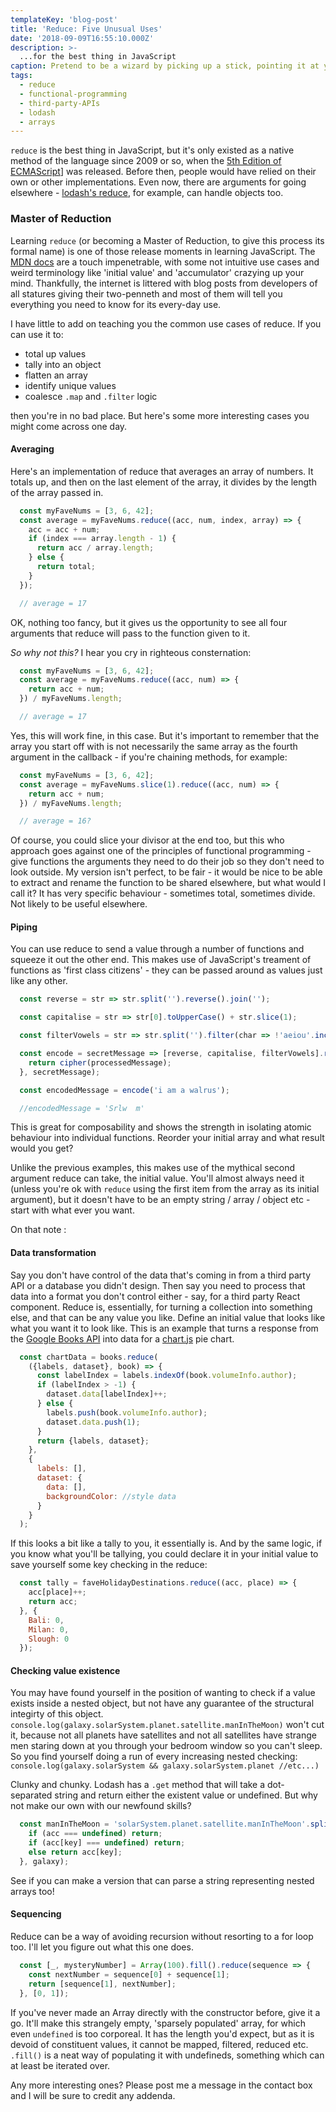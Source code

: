 ```yaml
---
templateKey: 'blog-post'
title: 'Reduce: Five Unusual Uses'
date: '2018-09-09T16:55:10.000Z'
description: >-
  ...for the best thing in JavaScript
caption: Pretend to be a wizard by picking up a stick, pointing it at your computer, and commanding 'Reduce!'
tags:
  - reduce
  - functional-programming
  - third-party-APIs
  - lodash
  - arrays
---
```


`reduce` is the best thing in JavaScript, but it's only existed as a native method of the language since 2009 or so, when the [5th Edition of ECMAScript](https://en.wikipedia.org/wiki/ECMAScript#5th_Edition)] was released. Before then, people would have relied on their own or other implementations. Even now, there are arguments for going elsewhere - [lodash's reduce](https://lodash.com/docs/4.17.10#reduce), for example, can handle objects too.

### Master of Reduction

Learning `reduce` (or becoming a Master of Reduction, to give this process its formal name) is one of those release moments in learning JavaScript. The [MDN docs](https://developer.mozilla.org/en-US/docs/Web/JavaScript/Reference/Global_Objects/Array/Reduce) are a touch impenetrable, with some not intuitive use cases and weird terminology like 'initial value' and 'accumulator' crazying up your mind. Thankfully, the internet is littered with blog posts from developers of all statures giving their two-penneth and most of them will tell you everything you need to know for its every-day use.

I have little to add on teaching you the common use cases of reduce. If you can use it to:
* total up values
* tally into an object
* flatten an array
* identify unique values
* coalesce `.map` and `.filter` logic

then you're in no bad place. But here's some more interesting cases you might come across one day.

#### Averaging

Here's an implementation of reduce that averages an array of numbers. It totals up, and then on the last element of the array, it divides by the length of the array passed in.

```js
  const myFaveNums = [3, 6, 42];
  const average = myFaveNums.reduce((acc, num, index, array) => {
    acc = acc + num;
    if (index === array.length - 1) { 
      return acc / array.length;
    } else { 
      return total;
    }
  });

  // average = 17
```

OK, nothing too fancy, but it gives us the opportunity to see all four arguments that reduce will pass to the function given to it.

_So why not this?_ I hear you cry in righteous consternation:

```js
  const myFaveNums = [3, 6, 42];
  const average = myFaveNums.reduce((acc, num) => {
    return acc + num;
  }) / myFaveNums.length;

  // average = 17
```

Yes, this will work fine, in this case. But it's important to remember that the array you start off with is not necessarily the same array as the fourth argument in the callback - if you're chaining methods, for example:

```js
  const myFaveNums = [3, 6, 42];
  const average = myFaveNums.slice(1).reduce((acc, num) => {
    return acc + num;
  }) / myFaveNums.length;

  // average = 16?
```

Of course, you could slice your divisor at the end too, but this who approach goes against one of the principles of functional programming - give functions the arguments they need to do their job so they don't need to look outside. My version isn't perfect, to be fair - it would be nice to be able to extract and rename the function to be shared elsewhere, but what would I call it? It has very specific behaviour - sometimes total, sometimes divide. Not likely to be useful elsewhere.

#### Piping

You can use reduce to send a value through a number of functions and squeeze it out the other end. This makes use of JavaScript's treament of functions as 'first class citizens' - they can be passed around as values just like any other.

```js
  const reverse = str => str.split('').reverse().join('');

  const capitalise = str => str[0].toUpperCase() + str.slice(1);

  const filterVowels = str => str.split('').filter(char => !'aeiou'.includes(char)).join('');

  const encode = secretMessage => [reverse, capitalise, filterVowels].reduce((processedMessage, cipher) => {
    return cipher(processedMessage);
  }, secretMessage);

  const encodedMessage = encode('i am a walrus');

  //encodedMessage = 'Srlw  m'
```

This is great for composability and shows the strength in isolating atomic behaviour into individual functions. Reorder your initial array and what result would you get?

Unlike the previous examples, this makes use of the mythical second argument reduce can take, the initial value. You'll almost always need it (unless you're ok with `reduce` using the first item from the array as its initial argument), but it doesn't have to be an empty string / array / object etc - start with what ever you want.

On that note :

#### Data transformation

Say you don't have control of the data that's coming in from a third party API or a database you didn't design. Then say you need to process that data into a format you don't control either - say, for a third party React component. Reduce is, essentially, for turning a collection into something else, and that can be any value you like. Define an initial value that looks like what you want it to look like. This is an example that turns a response from the [Google Books API](https://developers.google.com/books/) into data for a [chart.js](https://www.chartjs.org/) pie chart.

```js
  const chartData = books.reduce(
    ({labels, dataset}, book) => {
      const labelIndex = labels.indexOf(book.volumeInfo.author);
      if (labelIndex > -1) {
        dataset.data[labelIndex]++;
      } else {
        labels.push(book.volumeInfo.author);
        dataset.data.push(1);
      }
      return {labels, dataset};
    },
    {
      labels: [],
      dataset: {
        data: [],
        backgroundColor: //style data
      }
    }
  );
```

If this looks a bit like a tally to you, it essentially is. And by the same logic, if you know what you'll be tallying, you could declare it in your initial value to save yourself some key checking in the reduce:

```js
  const tally = faveHolidayDestinations.reduce((acc, place) => {
    acc[place]++;
    return acc;
  }, {
    Bali: 0,
    Milan: 0,
    Slough: 0
  });
```

#### Checking value existence

You may have found yourself in the position of wanting to check if a value exists inside a nested object, but not have any guarantee of the structural integirty of this object. `console.log(galaxy.solarSystem.planet.satellite.manInTheMoon)` won't cut it, because not all planets have satellites and not all satellites have strange men staring down at you through your bedroom window so you can't sleep. So you find yourself doing a run of every increasing nested checking: `console.log(galaxy.solarSystem && galaxy.solarSystem.planet //etc...)`

Clunky and chunky. Lodash has a `.get` method that will take a dot-separated string and return either the existent value or undefined. But why not make our own with our newfound skills?

```js
  const manInTheMoon = 'solarSystem.planet.satellite.manInTheMoon'.split('.').reduce((acc, key) => {
    if (acc === undefined) return;
    if (acc[key] === undefined) return;
    else return acc[key];
  }, galaxy);
```

See if you can make a version that can parse a string representing nested arrays too!

#### Sequencing

Reduce can be a way of avoiding recursion without resorting to a for loop too. I'll let you figure out what this one does.

```js
  const [_, mysteryNumber] = Array(100).fill().reduce(sequence => {
    const nextNumber = sequence[0] + sequence[1];
    return [sequence[1], nextNumber];
  }, [0, 1]);
```

If you've never made an Array directly with the constructor before, give it a go. It'll make this strangely empty, 'sparsely populated' array, for which even `undefined` is too corporeal. It has the length you'd expect, but as it is devoid of constituent values, it cannot be mapped, filtered, reduced etc. `.fill()` is a neat way of populating it with undefineds, something which can at least be iterated over.

Any more interesting ones? Please post me a message in the contact box and I will be sure to credit any addenda.